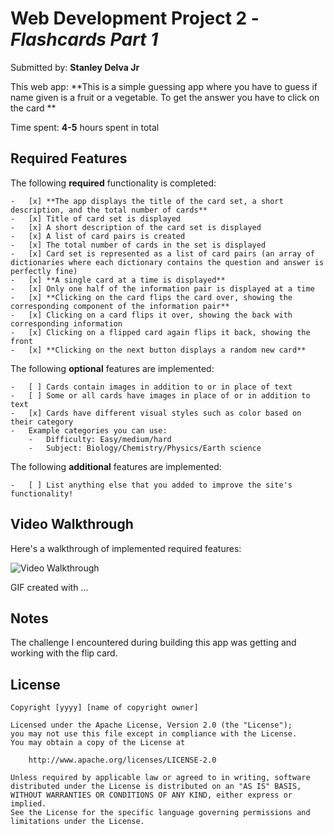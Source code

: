 # Web Development Project 2 - _Flashcards Part 1_

Submitted by: **Stanley Delva Jr**

This web app: **This is a simple guessing app where you have to guess if name given is a fruit or a vegetable. To get the answer you have to click on the card **

Time spent: **4-5** hours spent in total

## Required Features

The following **required** functionality is completed:

    -   [x] **The app displays the title of the card set, a short description, and the total number of cards**
    -   [x] Title of card set is displayed
    -   [x] A short description of the card set is displayed
    -   [x] A list of card pairs is created
    -   [x] The total number of cards in the set is displayed
    -   [x] Card set is represented as a list of card pairs (an array of dictionaries where each dictionary contains the question and answer is perfectly fine)
    -   [x] **A single card at a time is displayed**
    -   [x] Only one half of the information pair is displayed at a time
    -   [x] **Clicking on the card flips the card over, showing the corresponding component of the information pair**
    -   [x] Clicking on a card flips it over, showing the back with corresponding information
    -   [x] Clicking on a flipped card again flips it back, showing the front
    -   [x] **Clicking on the next button displays a random new card**

The following **optional** features are implemented:

    -   [ ] Cards contain images in addition to or in place of text
    -   [ ] Some or all cards have images in place of or in addition to text
    -   [x] Cards have different visual styles such as color based on their category
    -   Example categories you can use:
        -   Difficulty: Easy/medium/hard
        -   Subject: Biology/Chemistry/Physics/Earth science

The following **additional** features are implemented:

    -   [ ] List anything else that you added to improve the site's functionality!

## Video Walkthrough

Here's a walkthrough of implemented required features:

<img src='walkthrough-1.gif' title='Video Walkthrough' width='' alt='Video Walkthrough' />

<!-- Replace this with whatever GIF tool you used! -->

GIF created with ...

<!-- Recommended tools:
[Kap](https://getkap.co/) for macOS
[ScreenToGif](https://www.screentogif.com/) for Windows
[peek](https://github.com/phw/peek) for Linux. -->

## Notes

The challenge I encountered during building this app was getting and working with the flip card.

## License

    Copyright [yyyy] [name of copyright owner]

    Licensed under the Apache License, Version 2.0 (the "License");
    you may not use this file except in compliance with the License.
    You may obtain a copy of the License at

        http://www.apache.org/licenses/LICENSE-2.0

    Unless required by applicable law or agreed to in writing, software
    distributed under the License is distributed on an "AS IS" BASIS,
    WITHOUT WARRANTIES OR CONDITIONS OF ANY KIND, either express or implied.
    See the License for the specific language governing permissions and
    limitations under the License.
